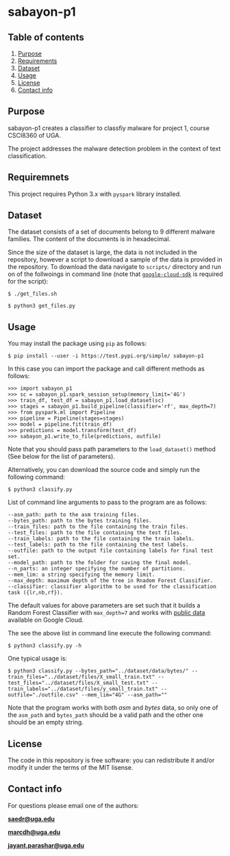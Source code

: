 # sabayon-p1

## Table of contents

1. [Purpose](#purpose)
2. [Requirements](#requirements)
3. [Dataset](#dataset)
4. [Usage](#usage)
5. [License](#license)
6. [Contact info](#contact-info)

## Purpose

sabayon-p1 creates a classifier to classfiy malware for project 1, course CSCI8360 of UGA. 

The project addresses the malware detection problem in the context of text classification.

## Requiremnets

This project requires Python 3.x with `pyspark` library installed.

## Dataset

The dataset consists of a set of documents belong to 9 different malware families. The content of the documents is in hexadecimal.

Since the size of the dataset is large, the data is not included in the repository, however a script to download a sample of the data is provided in the repository. To download the data navigate to `scripts/` directory and run on of the follwoings in command line (note that [`google-cloud-sdk`](https://cloud.google.com/sdk/) is required for the script): 

`$ ./get_files.sh`

`$ python3 get_files.py`

## Usage

You may install the package using `pip` as follows:

`$ pip install --user -i https://test.pypi.org/simple/ sabayon-p1`

In this case you can import the package and call different methods as follows:
```
>>> import sabayon_p1
>>> sc = sabayon_p1.spark_session_setup(memory_limit='4G')
>>> train_df, test_df = sabayon_p1.load_dataset(sc)
>>> stages = sabayon_p1.build_pipeline(classifier='rf', max_depth=7)
>>> from pyspark.ml import Pipeline
>>> pipeline = Pipeline(stages=stages)
>>> model = pipeline.fit(train_df)
>>> predictions = model.transform(test_df)
>>> sabayon_p1.write_to_file(predictions, outfile)
```
Note that you should pass path parameters to the `load_dataset()` method (See below for the list of parameters). 

Alternatively, you can download the source code and simply run the following command:

`$ python3 classify.py`

List of command line arguments to pass to the program are as follows:

	--asm_path: path to the asm training files.
	--bytes_path: path to the bytes training files.
	--train_files: path to the file containing the train files.
	--test_files: path to the file containing the test files.
	--train_labels: path to the file containing the train labels.
	--test_labels: path to the file containing the test labels.
	--outfile: path to the output file containing labels for final test set.
	--model_path: path to the folder for saving the final model.
	--n_parts: an integer specifying the number of partitions.
	--mem_lim: a string specifying the memory limit.
	--max_depth: maximum depth of the tree in Rnadom Forest Classifier.
	--classifier: classifier algorithm to be used for the classification task ({lr,nb,rf}).

The default values for above parameters are set such that it builds a Random Forest Classifier with `max_depth=7` and works with [public data](https://console.cloud.google.com/storage/browser/uga-dsp/project1) available on Google Cloud.

The see the above list in command line execute the following command:

`$ python3 classify.py -h`

One typical usage is:

`$ python3 classify.py --bytes_path="../dataset/data/bytes/" --train_files="../dataset/files/X_small_train.txt" --test_files="../dataset/files/X_small_test.txt" --train_labels="../dataset/files/y_small_train.txt" --outfile="./outfile.csv" --mem_lim="4G" --asm_path=""`

Note that the program works with both *asm* and *bytes* data, so only one of the `asm_path` and `bytes_path` should be a valid path and the other one should be an empty string.

## License
The code in this repository is free software: you can redistribute it and/or modify it under the terms of the MIT lisense. 

## Contact info

For questions please email one of the authors: 

**saedr@uga.edu**

**marcdh@uga.edu**

**jayant.parashar@uga.edu**
